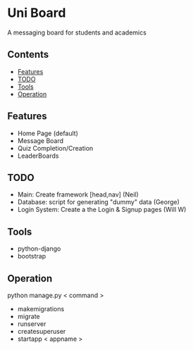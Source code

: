 # Uni Board  

A messaging board for students and academics
## Contents  
 - [Features](#Features)
 - [TODO](#TODO)
 - [Tools](#Tools)
 - [Operation](#Operation)

## Features
 - Home Page (default)
 - Message Board
 - Quiz Completion/Creation
 - LeaderBoards

## TODO
- Main: Create framework [head,nav] (Neil) 
- Database: script for generating "dummy" data (George)
- Login System: Create a the Login & Signup pages (Will W)

## Tools    
 - python-django
 - bootstrap  

## Operation  
python manage.py < command >  
 - makemigrations  
 - migrate  
 - runserver  
 - createsuperuser 
 - startapp < appname > 

